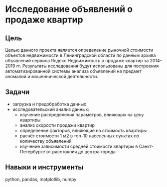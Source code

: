 # Исследование объявлений о продаже квартир
## Цель
Целью данного проекта является определение рыночной стоимости объектов недвижимости в Ленинградской области по данным архива объявлений сервиса Яндекс.Недвижимость о продаже квартир за 2014-2019 гг. Результаты исследования будут использованы для построения автоматизированной системы анализа объявлений на предмет аномалий и мошеннической деятельности.
## Задачи
* загрузка и предобработка данных
* исследовательский анализ данных:
  * изучение распределения параметров, влияющих на цену квартиры 
  * анализ скорости продажи квартир
  * определение факторов, влияющие на стоимость квартиры
  * расчёт стоимости 1 м2 в топ-10 населенных пунктах по количеству объявлений
  * изучение зависимости средней стоимости квартиры в Санкт-Петербурге от расстояния до центра города 
## Навыки и инструменты
python, pandas, matplotlib, numpy
